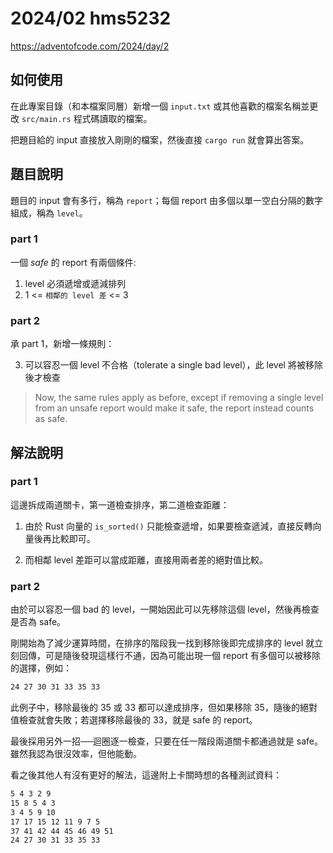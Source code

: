 # 2024/02 hms5232

https://adventofcode.com/2024/day/2

## 如何使用

在此專案目錄（和本檔案同層）新增一個 `input.txt` 或其他喜歡的檔案名稱並更改 `src/main.rs` 程式碼讀取的檔案。

把題目給的 input 直接放入剛剛的檔案，然後直接 `cargo run` 就會算出答案。

## 題目說明

題目的 input 會有多行，稱為 `report`；每個 report 由多個以單一空白分隔的數字組成，稱為 `level`。

### part 1

一個 _safe_ 的 report 有兩個條件:

1. level 必須遞增或遞減排列
2. 1 <= `相鄰的 level 差` <= 3

### part 2

承 part 1，新增一條規則：

3. 可以容忍一個 level 不合格（tolerate a single bad level），此 level 將被移除後才檢查

> Now, the same rules apply as before, except if removing a single level from an unsafe report would make it safe, the report instead counts as safe.
 
## 解法說明

### part 1

這邊拆成兩道關卡，第一道檢查排序，第二道檢查距離：

1. 由於 Rust 向量的 `is_sorted()` 只能檢查遞增，如果要檢查遞減，直接反轉向量後再比較即可。

2. 而相鄰 level 差距可以當成距離，直接用兩者差的絕對值比較。

### part 2

由於可以容忍一個 bad 的 level，一開始因此可以先移除這個 level，然後再檢查是否為 safe。

剛開始為了減少運算時間，在排序的階段我一找到移除後即完成排序的 level 就立刻回傳，可是隨後發現這樣行不通，因為可能出現一個 report 有多個可以被移除的選擇，例如：

```txt
24 27 30 31 33 35 33
```

此例子中，移除最後的 35 或 33 都可以達成排序，但如果移除 35，隨後的絕對值檢查就會失敗；若選擇移除最後的 33，就是 safe 的 report。

最後採用另外一招──迴圈逐一檢查，只要在任一階段兩道關卡都通過就是 safe。雖然我認為很沒效率，但他能動。

看之後其他人有沒有更好的解法，這邊附上卡關時想的各種測試資料：

```txt
5 4 3 2 9
15 8 5 4 3
3 4 5 9 10
17 17 15 12 11 9 7 5
37 41 42 44 45 46 49 51
24 27 30 31 33 35 33
```
